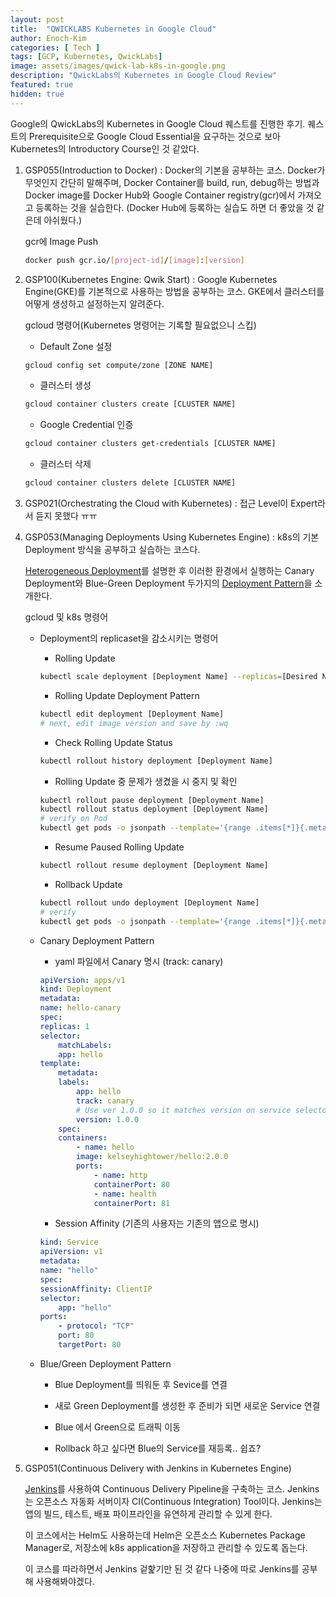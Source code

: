 ```yaml
---
layout: post
title:  "QWICKLABS Kubernetes in Google Cloud"
author: Enoch-Kim
categories: [ Tech ]
tags: [GCP, Kubernetes, QwickLabs]
image: assets/images/qwick-lab-k8s-in-google.png
description: "QwickLabs의 Kubernetes in Google Cloud Review"
featured: true
hidden: true
---
```


Google의 QwickLabs의 Kubernetes in Google Cloud 퀘스트를 진행한 후기.
퀘스트의 Prerequisite으로 Google Cloud Essential을 요구하는 것으로 보아 Kubernetes의 Introductory Course인 것 같았다.

1. GSP055(Introduction to Docker) : Docker의 기본을 공부하는 코스. Docker가 무엇인지 간단히 말해주며, Docker Container를 build, run, debug하는 방법과 Docker image를 Docker Hub와 Google Container registry(gcr)에서 가져오고 등록하는 것을 실습한다. (Docker Hub에 등록하는 실습도 하면 더 좋았을 것 같은데 아쉬웠다.)

    gcr에 Image Push

    ```sh
    docker push gcr.io/[project-id]/[image]:[version]
    ```

2. GSP100(Kubernetes Engine: Qwik Start) : Google Kubernetes Engine(GKE)를 기본적으로 사용하는 방법을 공부하는 코스. GKE에서 클러스터를 어떻게 생성하고 설정하는지 알려준다.

    gcloud 명령어(Kubernetes 명령어는 기록할 필요없으니 스킵)

    - Default Zone 설정

    ```sh
    gcloud config set compute/zone [ZONE NAME]
    ```

    - 클러스터 생성

    ```sh
    gcloud container clusters create [CLUSTER NAME]
    ```

    - Google Credential 인증

    ```sh
    gcloud container clusters get-credentials [CLUSTER NAME]
    ```

    - 클러스터 삭제

    ```sh
    gcloud container clusters delete [CLUSTER NAME]
    ```

3. GSP021(Orchestrating the Cloud with Kubernetes) : 접근 Level이 Expert라서 듣지 못했다 ㅠㅠ

4. GSP053(Managing Deployments Using Kubernetes Engine) : k8s의 기본 Deployment 방식을 공부하고 실습하는 코스다.

    [Heterogeneous Deployment](../k8s-heterogeneous-deploy)를 설명한 후 이러한 환경에서 실행하는 Canary Deployment와 Blue-Green Deployment 두가지의 [Deployment Pattern](../k8s-deployment-pattern)을 소개한다.

    gcloud 및 k8s 명령어

    - Deployment의 replicaset을 감소시키는 명령어

        - Rolling Update

        ```sh
        kubectl scale deployment [Deployment Name] --replicas=[Desired Num]
        ```

        - Rolling Update Deployment Pattern

        ```sh
        kubectl edit deployment [Deployment Name]
        # next, edit image version and save by :wq
        ```

        - Check Rolling Update Status

        ```sh
        kubectl rollout history deployment [Deployment Name]
        ```

        - Rolling Update 중 문제가 생겼을 시 중지 및 확인

        ```sh
        kubectl rollout pause deployment [Deployment Name]
        kubectl rollout status deployment [Deployment Name]
        # verify on Pod
        kubectl get pods -o jsonpath --template='{range .items[*]}{.metadata.name}{"\t"}{"\t"}{.spec.containers[0].image}{"\n"}{end}'
        ```

        - Resume Paused Rolling Update

        ```sh
        kubectl rollout resume deployment [Deployment Name]
        ```

        - Rollback Update

        ```sh
        kubectl rollout undo deployment [Deployment Name]
        # verify
        kubectl get pods -o jsonpath --template='{range .items[*]}{.metadata.name}{"\t"}{"\t"}{.spec.containers[0].image}{"\n"}{end}'
        ```

    - Canary Deployment Pattern

        - yaml 파일에서 Canary 명시 (track: canary)

        ```yaml
        apiVersion: apps/v1
        kind: Deployment
        metadata:
        name: hello-canary
        spec:
        replicas: 1
        selector:
            matchLabels:
            app: hello
        template:
            metadata:
            labels:
                app: hello
                track: canary
                # Use ver 1.0.0 so it matches version on service selector
                version: 1.0.0
            spec:
            containers:
                - name: hello
                image: kelseyhightower/hello:2.0.0
                ports:
                    - name: http
                    containerPort: 80
                    - name: health
                    containerPort: 81
        ```

        - Session Affinity (기존의 사용자는 기존의 앱으로 명시)

        ```yaml
        kind: Service
        apiVersion: v1
        metadata:
        name: "hello"
        spec:
        sessionAffinity: ClientIP
        selector:
            app: "hello"
        ports:
            - protocol: "TCP"
            port: 80
            targetPort: 80
        ```

    - Blue/Green Deployment Pattern

        - Blue Deployment를 띄워둔 후 Sevice를 연결

        - 새로 Green Deployment를 생성한 후 준비가 되면 새로운 Service 연결

        - Blue 에서 Green으로 트래픽 이동

        - Rollback 하고 싶다면 Blue의 Service를 재등록.. 쉽죠?

5. GSP051(Continuous Delivery with Jenkins in Kubernetes Engine)

    [Jenkins](https://www.jenkins.io/)를 사용하여 Continuous Delivery Pipeline을 구축하는 코스.
    Jenkins는 오픈소스 자동화 서버이자 CI(Continuous Integration) Tool이다.
    Jenkins는 앱의 빌드, 테스트, 배포 파이프라인을 유연하게 관리할 수 있게 한다.

    이 코스에서는 Helm도 사용하는데 Helm은 오픈소스 Kubernetes Package Manager로,
    저장소에 k8s application을 저장하고 관리할 수 있도록 돕는다.

    이 코스를 따라하면서 Jenkins 겉핥기만 된 것 같다 나중에 따로 Jenkins를 공부해 사용해봐야겠다.
